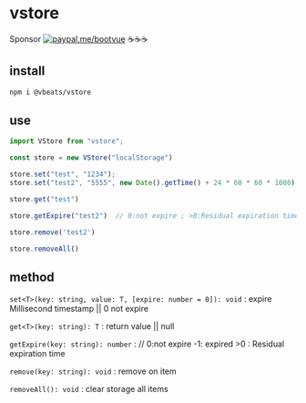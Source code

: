 # vstore

Sponsor [![paypal.me/bootvue](https://cdn.jsdelivr.net/gh/boot-vue/pics@main/icon/paypal.svg)](https://www.paypal.me/bootvue)
☕☕☕

## install

```bash
npm i @vbeats/vstore
```

## use

```typescript
import VStore from "vstore";

const store = new VStore("localStorage")

store.set("test", "1234");
store.set("test2", "5555", new Date().getTime() + 24 * 60 * 60 * 1000)

store.get("test")

store.getExpire("test2")  // 0:not expire ; >0:Residual expiration time ; -1:has expired

store.remove('test2')

store.removeAll()
```

## method

`set<T>(key: string, value: T, [expire: number = 0]): void` : expire Millisecond timestamp || 0 not expire

`get<T>(key: string): T` : return value || null

`getExpire(key: string): number` : // 0:not expire -1: expired  >0 : Residual expiration time

`remove(key: string): void` : remove on item

`removeAll(): void` : clear storage all items 


